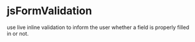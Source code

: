 # jsFormValidation
use live inline validation to inform the user whether a field is properly filled in or not.
